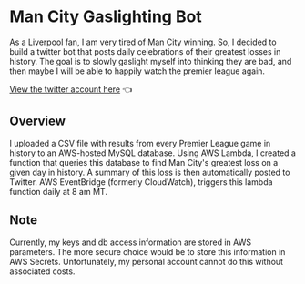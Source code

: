 # Man City Gaslighting Bot
As a Liverpool fan, I am very tired of Man City winning. 
So, I decided to build a twitter bot that posts daily celebrations of their greatest losses in history. 
The goal is to slowly gaslight myself into thinking they are bad, and then maybe I will be able to happily watch the premier league again.

[View the twitter account here](link) 👈

## Overview
I uploaded a CSV file with results from every Premier League game in history to an AWS-hosted MySQL database. 
Using AWS Lambda, I created a function that queries this database to find Man City's greatest loss on a given day in history. 
A summary of this loss is then automatically posted to Twitter. 
AWS EventBridge (formerly CloudWatch), triggers this lambda function daily at 8 am MT.

## Note
Currently, my keys and db access information are stored in AWS parameters. 
The more secure choice would be to store this information in AWS Secrets.
Unfortunately, my personal account cannot do this without associated costs.
